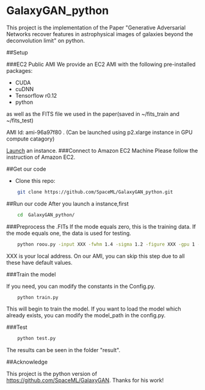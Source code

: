 # GalaxyGAN_python
This project is the implementation of the Paper "Generative Adversarial Networks recover features in astrophysical images of galaxies beyond the deconvolution limit" on python.

##Setup

###EC2 Public AMI
We provide an EC2 AMI with the following pre-installed packages:

* CUDA
* cuDNN
* Tensorflow r0.12
* python

as well as the FITS file we used in the paper(saved in ~/fits_train and ~/fits_test)

AMI Id: ami-96a97f80
    . (Can be launched using p2.xlarge instance in GPU compute catagory)

 [Launch](https://console.aws.amazon.com/ec2/v2/home?region=us-east-1#LaunchInstanceWizard:ami=ami-6f48b379) an instance.
###Connect to Amazon EC2 Machine
    Please follow the instruction of Amazon EC2.

##Get our code    
- Clone this repo:
```bash
    git clone https://github.com/SpaceML/GalaxyGAN_python.git 
```

##Run our code
After you launch a instance,first

```bash
    cd  GalaxyGAN_python/
```

###Preprocess the .FITs
If the mode equals zero, this is the training data. If the mode equals one, the data is used for testing.

```bash
    python roou.py -input XXX -fwhm 1.4 -sigma 1.2 -figure XXX -gpu 1 -model models -mode 0
```
XXX is your local address. On our AMI, you can skip this step due to all these have default values.


###Train the model

If you need, you can modify the constants in the Config.py.
```bash
    python train.py
```
This will begin to train the model. If you want to load the model which already exists, you can modify the model_path in the config.py.

###Test 
```bash 
    python test.py
```
The results can be seen in the folder "result".

##Acknowledge

This project is the python version of https://github.com/SpaceML/GalaxyGAN. Thanks for his work!
